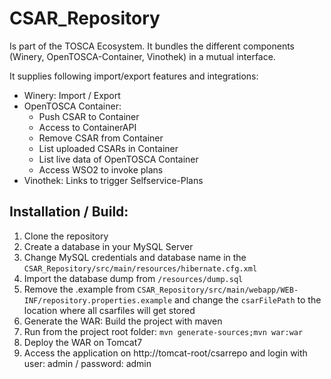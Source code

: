CSAR_Repository
===============

Is part of the TOSCA Ecosystem. It bundles the different components (Winery, OpenTOSCA-Container, Vinothek) in a mutual interface. 

It supplies following import/export features and integrations:
* Winery: Import / Export
* OpenTOSCA Container:
  * Push CSAR to Container
  * Access to ContainerAPI
  * Remove CSAR from Container
  * List uploaded CSARs in Container
  * List live data of OpenTOSCA Container
  * Access WSO2 to invoke plans
* Vinothek: Links to trigger Selfservice-Plans

## Installation / Build:

1. Clone the repository
2. Create a database in your MySQL Server
2. Change MySQL credentials and database name in the `CSAR_Repository/src/main/resources/hibernate.cfg.xml` 
3. Import the database dump from `/resources/dump.sql` 
3. Remove the .example from `CSAR_Repository/src/main/webapp/WEB-INF/repository.properties.example` and change the `csarFilePath` to the location where all csarfiles will get stored
3. Generate the WAR: Build the project with maven
  4. Run from the project root folder: `mvn generate-sources;mvn war:war`
  5. Deploy the WAR on Tomcat7
4. Access the application on http://tomcat-root/csarrepo and login with user: admin / password: admin
